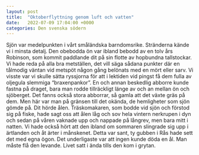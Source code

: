 ```yaml
---
layout: post
title:  "Oktoberflyttning genom luft och vatten"
date:   2022-07-09 17:04:00 +0000
categories: Den svenska södern
---
```


Sjön var medelpunkten i vårt småländska barndomsrike. Stränderna kände vi i minsta detalj. Den obebodda ön var ibland bebodd av en tolv års Robinson, som kommit paddlande dit på sin flotte av hopbundna tallstockar. Vi hade reda på alla bra metställen, det vill säga sådana punkter där en tålmodig väntan vid metspöt någon gång belönats med en mört eller sarv. Vi visste var vi skulle sätta ryssjorna för att i lektiden vid pingst få dem fulla av oljegula slemmiga &#8220;braxenpankor&#8221;. En och annan beskedlig abborre kunde fastna på draget, bara man rodde tillräckligt länge av och an mellan ön och sjöberget. Det fanns också stora abborrar, så gamla att det växte gräs på dem. Men här var man på gränsen till det okända, de hemligheter som sjön gömde på. Dit hörde ålen. Träskomakaren, som bodde vid sjön och förstod sig på fiske, hade sagt oss att ålen låg och sov hela vintern nerkrupen i dyn och sedan på våren vaknade upp och nappade på långrev, men bara mitt i natten. Vi hade också hört att den ibland om sommaren slingrade sig upp i ärtlanden och åt ärter i månskenet. Detta var sant, ty gubben i Rås hade sett det med egna ögon. Det underligaste var att ingen kunde döda en ål. Man måste flå den levande. Livet satt i ända tills den kom i grytan.
